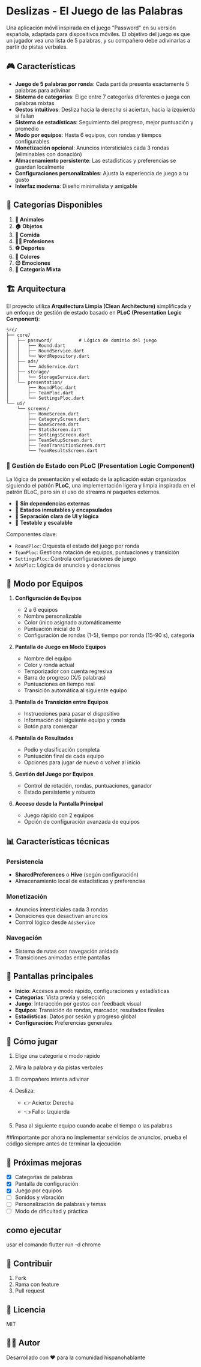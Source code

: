 # Deslizas - El Juego de las Palabras

Una aplicación móvil inspirada en el juego "Password" en su versión española, adaptada para dispositivos móviles. El objetivo del juego es que un jugador vea una lista de 5 palabras, y su compañero debe adivinarlas a partir de pistas verbales.

## 🎮 Características

* **Juego de 5 palabras por ronda**: Cada partida presenta exactamente 5 palabras para adivinar
* **Sistema de categorías**: Elige entre 7 categorías diferentes o juega con palabras mixtas
* **Gestos intuitivos**: Desliza hacia la derecha si aciertan, hacia la izquierda si fallan
* **Sistema de estadísticas**: Seguimiento del progreso, mejor puntuación y promedio
* **Modo por equipos**: Hasta 6 equipos, con rondas y tiempos configurables
* **Monetización opcional**: Anuncios intersticiales cada 3 rondas (eliminables con donación)
* **Almacenamiento persistente**: Las estadísticas y preferencias se guardan localmente
* **Configuraciones personalizables**: Ajusta la experiencia de juego a tu gusto
* **Interfaz moderna**: Diseño minimalista y amigable

## 📂 Categorías Disponibles

1. **🐾 Animales**
2. **🏠 Objetos**
3. **🍎 Comida**
4. **👨‍⚕️ Profesiones**
5. **⚽ Deportes**
6. **🎨 Colores**
7. **😊 Emociones**
8. **🎲 Categoría Mixta**

## 🏗️ Arquitectura

El proyecto utiliza **Arquitectura Limpia (Clean Architecture)** simplificada y un enfoque de gestión de estado basado en **PLoC (Presentation Logic Component)**:

```
src/
├── core/
│   ├── password/          # Lógica de dominio del juego
│   │   ├── Round.dart
│   │   ├── RoundService.dart
│   │   └── WordRepository.dart
│   ├── ads/
│   │   └── AdsService.dart
│   ├── storage/
│   │   └── StorageService.dart
│   └── presentation/
│       ├── RoundPloc.dart
│       ├── TeamPloc.dart
│       └── SettingsPloc.dart
└── ui/
    └── screens/
        ├── HomeScreen.dart
        ├── CategoryScreen.dart
        ├── GameScreen.dart
        ├── StatsScreen.dart
        ├── SettingsScreen.dart
        ├── TeamSetupScreen.dart
        ├── TeamTransitionScreen.dart
        └── TeamResultsScreen.dart
```

### 🧠 Gestión de Estado con PLoC (Presentation Logic Component)

La lógica de presentación y el estado de la aplicación están organizados siguiendo el patrón **PLoC**, una implementación ligera y limpia inspirada en el patrón BLoC, pero sin el uso de streams ni paquetes externos.

* 🔹 **Sin dependencias externas**
* 🔹 **Estados inmutables y encapsulados**
* 🔹 **Separación clara de UI y lógica**
* 🔹 **Testable y escalable**

Componentes clave:

* `RoundPloc`: Orquesta el estado del juego por ronda
* `TeamPloc`: Gestiona rotación de equipos, puntuaciones y transición
* `SettingsPloc`: Controla configuraciones de juego
* `AdsPloc`: Lógica de anuncios y donaciones

## 🧪 Modo por Equipos

1. **Configuración de Equipos**

   * 2 a 6 equipos
   * Nombre personalizable
   * Color único asignado automáticamente
   * Puntuación inicial de 0
   * Configuración de rondas (1-5), tiempo por ronda (15-90 s), categoría

2. **Pantalla de Juego en Modo Equipos**

   * Nombre del equipo
   * Color y ronda actual
   * Temporizador con cuenta regresiva
   * Barra de progreso (X/5 palabras)
   * Puntuaciones en tiempo real
   * Transición automática al siguiente equipo

3. **Pantalla de Transición entre Equipos**

   * Instrucciones para pasar el dispositivo
   * Información del siguiente equipo y ronda
   * Botón para comenzar

4. **Pantalla de Resultados**

   * Podio y clasificación completa
   * Puntuación final de cada equipo
   * Opciones para jugar de nuevo o volver al inicio

5. **Gestión del Juego por Equipos**

   * Control de rotación, rondas, puntuaciones, ganador
   * Estado persistente y robusto

6. **Acceso desde la Pantalla Principal**

   * Juego rápido con 2 equipos
   * Opción de configuración avanzada de equipos

## 📊 Características técnicas

### Persistencia

* **SharedPreferences** o **Hive** (según configuración)
* Almacenamiento local de estadísticas y preferencias

### Monetización

* Anuncios intersticiales cada 3 rondas
* Donaciones que desactivan anuncios
* Control lógico desde `AdsService`

### Navegación

* Sistema de rutas con navegación anidada
* Transiciones animadas entre pantallas

## 📱 Pantallas principales

* **Inicio**: Accesos a modo rápido, configuraciones y estadísticas
* **Categorías**: Vista previa y selección
* **Juego**: Interacción por gestos con feedback visual
* **Equipos**: Transición de rondas, marcador, resultados finales
* **Estadísticas**: Datos por sesión y progreso global
* **Configuración**: Preferencias generales

## 🎯 Cómo jugar

1. Elige una categoría o modo rápido
2. Mira la palabra y da pistas verbales
3. El compañero intenta adivinar
4. Desliza:

   * 👉 Acierto: Derecha
   * 👈 Fallo: Izquierda
5. Pasa al siguiente equipo cuando acabe el tiempo o las palabras

##importante
por ahora no implementar servicios de anuncios, prueba el código siempre antes de terminar la ejecución 
## 🚀 Próximas mejoras

* [x] Categorías de palabras
* [x] Pantalla de configuración
* [x] Juego por equipos
* [ ] Sonidos y vibración
* [ ] Personalización de palabras y temas
* [ ] Modo de dificultad y práctica

## como ejecutar
usar el comando flutter run -d chrome

## 🤝 Contribuir

1. Fork
2. Rama con feature
3. Pull request

## 📄 Licencia

MIT

## 👨‍💻 Autor

Desarrollado con ❤️ para la comunidad hispanohablante
<!--  -->
